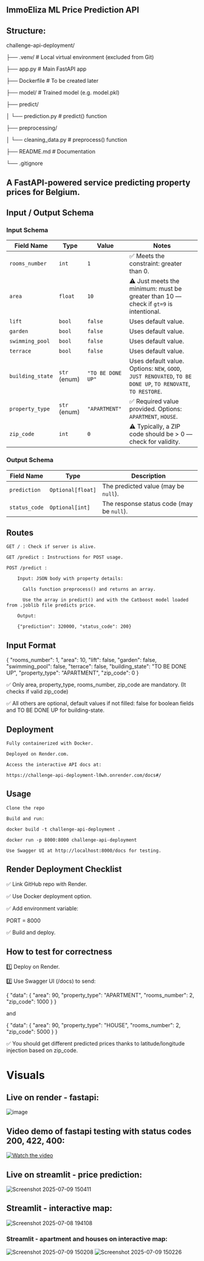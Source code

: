 ## ImmoEliza ML Price Prediction API

## Structure:
challenge-api-deployment/

├── .venv/                   # Local virtual environment (excluded from Git)

├── app.py                   # Main FastAPI app

├── Dockerfile               # To be created later

├── model/                   # Trained model (e.g. model.pkl)

├── predict/

│   └── prediction.py        # predict() function

├── preprocessing/

│   └── cleaning_data.py     # preprocess() function

├── README.md                # Documentation

└── .gitignore


## A FastAPI-powered service predicting property prices for Belgium.

## Input / Output Schema

### Input Schema

| **Field Name**   | **Type**     | **Value**         | **Notes**                                                                                                   |
| ---------------- | ------------ | ----------------- | ----------------------------------------------------------------------------------------------------------- |
| `rooms_number`   | `int`        | `1`               | ✅ Meets the constraint: greater than 0.                                                                     |
| `area`           | `float`      | `10`              | ⚠️ Just meets the minimum: must be greater than 10 — check if `gt=9` is intentional.                        |
| `lift`           | `bool`       | `false`           | Uses default value.                                                                                         |
| `garden`         | `bool`       | `false`           | Uses default value.                                                                                         |
| `swimming_pool`  | `bool`       | `false`           | Uses default value.                                                                                         |
| `terrace`        | `bool`       | `false`           | Uses default value.                                                                                         |
| `building_state` | `str` (enum) | `"TO BE DONE UP"` | Uses default value. Options: `NEW`, `GOOD`, `JUST RENOVATED`, `TO BE DONE UP`, `TO RENOVATE`, `TO RESTORE`. |
| `property_type`  | `str` (enum) | `"APARTMENT"`     | ✅ Required value provided. Options: `APARTMENT`, `HOUSE`.                                                   |
| `zip_code`       | `int`        | `0`               | ⚠️ Typically, a ZIP code should be > 0 — check for validity.                                                |

### Output Schema

| **Field Name** | **Type**          | **Description**                           |
| -------------- | ----------------- | ----------------------------------------- |
| `prediction`   | `Optional[float]` | The predicted value (may be `null`).      |
| `status_code`  | `Optional[int]`   | The response status code (may be `null`). |


## Routes

    GET / : Check if server is alive.

    GET /predict : Instructions for POST usage.

    POST /predict :

        Input: JSON body with property details:
        
          Calls function preprocess() and returns an array.

          Use the array in predict() and with the Catboost model loaded from .joblib file predicts price.

        Output:

        {"prediction": 320000, "status_code": 200}

## Input Format

{
  "rooms_number": 1,
  "area": 10,
  "lift": false,
  "garden": false,
  "swimming_pool": false,
  "terrace": false,
  "building_state": "TO BE DONE UP",
  "property_type": "APARTMENT",
  "zip_code": 0
}

✅ Only area, property_type, rooms_number, zip_code are mandatory. (It checks if valid zip_code)

✅ All others are optional, default values if not filled: false for boolean fields and TO BE DONE UP for building-state.

## Deployment

    Fully containerized with Docker.

    Deployed on Render.com.

    Access the interactive API docs at:

    https://challenge-api-deployment-l0wh.onrender.com/docs#/


## Usage

    Clone the repo

    Build and run:

    docker build -t challenge-api-deployment .

    docker run -p 8000:8000 challenge-api-deployment

    Use Swagger UI at http://localhost:8000/docs for testing.

## Render Deployment Checklist

✅ Link GitHub repo with Render.

✅ Use Docker deployment option.

✅ Add environment variable:

PORT = 8000

✅ Build and deploy.

## How to test for correctness

1️⃣ Deploy on Render.

2️⃣ Use Swagger UI (/docs) to send:

{
  "data": {
    "area": 90,
    "property_type": "APARTMENT",
    "rooms_number": 2,
    "zip_code": 1000
  }
}

and

{
  "data": {
    "area": 90,
    "property_type": "HOUSE",
    "rooms_number": 2,
    "zip_code": 5000
  }
}

✅ You should get different predicted prices thanks to latitude/longitude injection based on zip_code.

# Visuals

## Live on render - fastapi:
![image](https://github.com/user-attachments/assets/784e102f-f68d-4232-b43f-268015de7073)

## Video demo of fastapi testing with status codes 200, 422, 400:
[![Watch the video](https://img.youtube.com/vi/OqZbFmGOrvY/maxresdefault.jpg)](https://youtu.be/OqZbFmGOrvY)

## Live on streamlit - price prediction:
![Screenshot 2025-07-09 150411](https://github.com/user-attachments/assets/665c6b93-4766-4c43-a49c-c5ca6c7d4428)

## Streamlit - interactive map:
![Screenshot 2025-07-08 194108](https://github.com/user-attachments/assets/7064c2f1-6ca8-4557-8117-a1a4b05c2d7b)

### Streamlit - apartment and houses on interactive map:
![Screenshot 2025-07-09 150208](https://github.com/user-attachments/assets/39a342b3-1788-4a9b-a59c-c2046dfa692c)
![Screenshot 2025-07-09 150226](https://github.com/user-attachments/assets/ee306cca-6929-4cd8-ba7b-c3134c293781)





